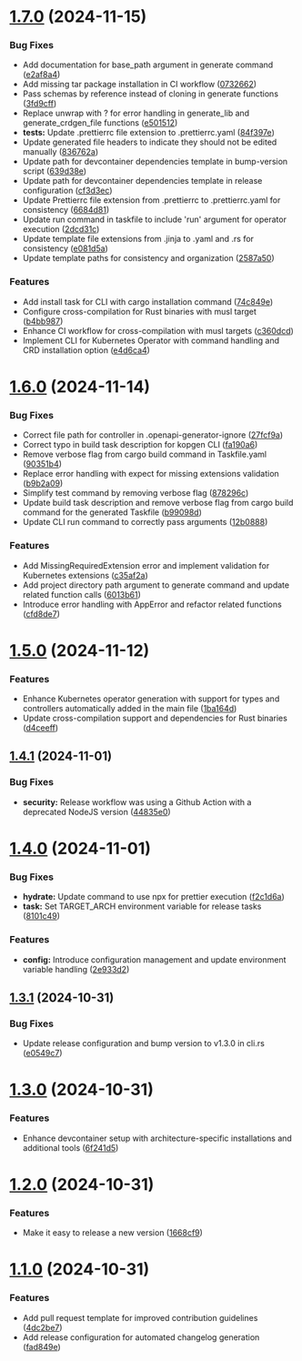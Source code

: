 # [1.7.0](https://github.com/edenreich/kopgen/compare/v1.6.0...v1.7.0) (2024-11-15)


### Bug Fixes

* Add documentation for base_path argument in generate command ([e2af8a4](https://github.com/edenreich/kopgen/commit/e2af8a4e83cd96e0634e9ad89c3512f07532c7f0))
* Add missing tar package installation in CI workflow ([0732662](https://github.com/edenreich/kopgen/commit/07326628b921b02d01f970a3956ed8566b0a90cb))
* Pass schemas by reference instead of cloning in generate functions ([3fd9cff](https://github.com/edenreich/kopgen/commit/3fd9cffd36aea5453bdd5584e735f76e0b571e54))
* Replace unwrap with ? for error handling in generate_lib and generate_crdgen_file functions ([e501512](https://github.com/edenreich/kopgen/commit/e501512aca06d8cd2a7ad2571f7c595507b78681))
* **tests:** Update .prettierrc file extension to .prettierrc.yaml ([84f397e](https://github.com/edenreich/kopgen/commit/84f397e5b20e29ab752f67c41e3780e1b1b93b69))
* Update generated file headers to indicate they should not be edited manually ([836762a](https://github.com/edenreich/kopgen/commit/836762ad86c96ffcf2ec1d955fc3036c538c79a7))
* Update path for devcontainer dependencies template in bump-version script ([639d38e](https://github.com/edenreich/kopgen/commit/639d38e6fa20e78e30a72cf3eae92d0ec3d61a6c))
* Update path for devcontainer dependencies template in release configuration ([cf3d3ec](https://github.com/edenreich/kopgen/commit/cf3d3ecfb7b844b441e3df2618f9b9e81ab0cb1f))
* Update Prettierrc file extension from .prettierrc to .prettierrc.yaml for consistency ([6684d81](https://github.com/edenreich/kopgen/commit/6684d81ac6ef69b8ba00e1498a328b203f509c33))
* Update run command in taskfile to include 'run' argument for operator execution ([2dcd31c](https://github.com/edenreich/kopgen/commit/2dcd31ccddd8bfa34cd243de76d2ecdf46a96ef3))
* Update template file extensions from .jinja to .yaml and .rs for consistency ([e081d5a](https://github.com/edenreich/kopgen/commit/e081d5a5bc02e0fe2e5da56cd440538fb1dad885))
* Update template paths for consistency and organization ([2587a50](https://github.com/edenreich/kopgen/commit/2587a50d9db6a114dfb28a289bba082b8ee35965))


### Features

* Add install task for CLI with cargo installation command ([74c849e](https://github.com/edenreich/kopgen/commit/74c849ef735429b87ac9e4c47ae24b0360808083))
* Configure cross-compilation for Rust binaries with musl target ([b4bb987](https://github.com/edenreich/kopgen/commit/b4bb987f358ffc828d07b76ad861626b2e9677f1))
* Enhance CI workflow for cross-compilation with musl targets ([c360dcd](https://github.com/edenreich/kopgen/commit/c360dcd37c552f9b727bbbac8423dbc3ec00d5ac))
* Implement CLI for Kubernetes Operator with command handling and CRD installation option ([e4d6ca4](https://github.com/edenreich/kopgen/commit/e4d6ca4642ce900c5b0d18884e57eb0871ea8ceb))

# [1.6.0](https://github.com/edenreich/kopgen/compare/v1.5.0...v1.6.0) (2024-11-14)


### Bug Fixes

* Correct file path for controller in .openapi-generator-ignore ([27fcf9a](https://github.com/edenreich/kopgen/commit/27fcf9a59bf14408bc499068edb9899491e40fef))
* Correct typo in build task description for kopgen CLI ([fa190a6](https://github.com/edenreich/kopgen/commit/fa190a61a2fd0faadda096c7987e6c6b8ca25b0f))
* Remove verbose flag from cargo build command in Taskfile.yaml ([90351b4](https://github.com/edenreich/kopgen/commit/90351b487252a9044aabf36e87804f0d2a0a5d77))
* Replace error handling with expect for missing extensions validation ([b9b2a09](https://github.com/edenreich/kopgen/commit/b9b2a0936c1b423c863d3a01bf21f2e125520c82))
* Simplify test command by removing verbose flag ([878296c](https://github.com/edenreich/kopgen/commit/878296c7662f152abbf967b3c6933f4475d2c153))
* Update build task description and remove verbose flag from cargo build command for the generated Taskfile ([b99098d](https://github.com/edenreich/kopgen/commit/b99098d4bd1e8c9cd13b5d09b465981149c39313))
* Update CLI run command to correctly pass arguments ([12b0888](https://github.com/edenreich/kopgen/commit/12b088889960913d464bae862d2f461786c78477))


### Features

* Add MissingRequiredExtension error and implement validation for Kubernetes extensions ([c35af2a](https://github.com/edenreich/kopgen/commit/c35af2a02847baa6699b14f00489b1da09cbd293))
* Add project directory path argument to generate command and update related function calls ([6013b61](https://github.com/edenreich/kopgen/commit/6013b6193afd378899d2255ce4f5faf35fb4d9ef))
* Introduce error handling with AppError and refactor related functions ([cfd8de7](https://github.com/edenreich/kopgen/commit/cfd8de7411ee4e9cbe91183d82ff09b78ddf7c94))

# [1.5.0](https://github.com/edenreich/kopgen/compare/v1.4.1...v1.5.0) (2024-11-12)


### Features

* Enhance Kubernetes operator generation with support for types and controllers automatically added in the main file ([1ba164d](https://github.com/edenreich/kopgen/commit/1ba164d7dab823dc2b63b2c677121385aea944db))
* Update cross-compilation support and dependencies for Rust binaries ([d4ceeff](https://github.com/edenreich/kopgen/commit/d4ceeffa892ce8b6da58976e3e5e781ecb606af5))

## [1.4.1](https://github.com/edenreich/kopgen/compare/v1.4.0...v1.4.1) (2024-11-01)


### Bug Fixes

* **security:** Release workflow was using a Github Action with a deprecated NodeJS version ([44835e0](https://github.com/edenreich/kopgen/commit/44835e0b77df43f7821b426a3a47aec3f462144d))

# [1.4.0](https://github.com/edenreich/kopgen/compare/v1.3.1...v1.4.0) (2024-11-01)


### Bug Fixes

* **hydrate:** Update command to use npx for prettier execution ([f2c1d6a](https://github.com/edenreich/kopgen/commit/f2c1d6aeaac4d6d7d4bde249b2e71adb724b91d1))
* **task:** Set TARGET_ARCH environment variable for release tasks ([8101c49](https://github.com/edenreich/kopgen/commit/8101c494f603d918ac3bd83107374b923a60ae17))


### Features

* **config:** Introduce configuration management and update environment variable handling ([2e933d2](https://github.com/edenreich/kopgen/commit/2e933d23d3c5ba46146094ebf3c4f7083f8c7421))

## [1.3.1](https://github.com/edenreich/kopgen/compare/v1.3.0...v1.3.1) (2024-10-31)

### Bug Fixes

- Update release configuration and bump version to v1.3.0 in cli.rs ([e0549c7](https://github.com/edenreich/kopgen/commit/e0549c7eab52c6a8e10c430602e78b79e6c13eb6))

# [1.3.0](https://github.com/edenreich/kopgen/compare/v1.2.0...v1.3.0) (2024-10-31)

### Features

- Enhance devcontainer setup with architecture-specific installations and additional tools ([6f241d5](https://github.com/edenreich/kopgen/commit/6f241d5df48b61d035a346342df2f4a532611a48))

# [1.2.0](https://github.com/edenreich/kopgen/compare/v1.1.0...v1.2.0) (2024-10-31)

### Features

- Make it easy to release a new version ([1668cf9](https://github.com/edenreich/kopgen/commit/1668cf9aa0f925a9cf69b520183d67adcefc0ebb))

# [1.1.0](https://github.com/edenreich/kopgen/compare/v1.0.1...v1.1.0) (2024-10-31)

### Features

- Add pull request template for improved contribution guidelines ([4dc2be7](https://github.com/edenreich/kopgen/commit/4dc2be766a12d654aa5aefe1d5128caaf3eaf1d4))
- Add release configuration for automated changelog generation ([fad849e](https://github.com/edenreich/kopgen/commit/fad849e536ab38e82c8eae536d74966044a8f367))
